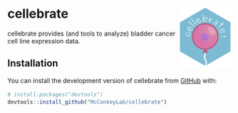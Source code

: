 
<!-- README.md is generated from README.Rmd. Please edit that file -->

# cellebrate <img src="man/figures/logo.png" align="right" height="138" />

<!-- badges: start -->

<!-- badges: end -->

cellebrate provides (and tools to analyze) bladder cancer cell line
expression data.

## Installation

You can install the development version of cellebrate from
[GitHub](https://github.com/) with:

``` r
# install.packages("devtools")
devtools::install_github("McConkeyLab/cellebrate")
```
